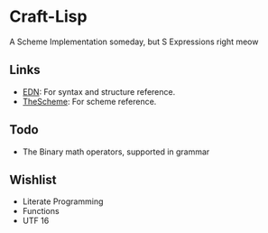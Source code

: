 # Craft-Lisp

A Scheme Implementation someday, but S Expressions right meow

## Links
* [EDN](https://github.com/edn-format/edn): For syntax and structure reference.
* [TheScheme](https://en.wikisource.org/wiki/Scheme:_An_Interpreter_for_Extended_Lambda_Calculus/Section_1): For scheme reference.


## Todo
* The Binary math operators, supported in grammar



## Wishlist
* Literate Programming
* Functions
* UTF 16
